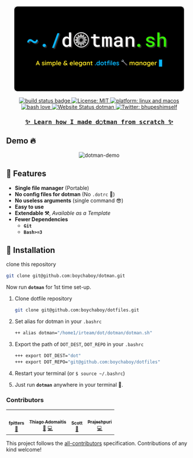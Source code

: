 <p align="center">
   <img src="https://github.com/Bhupesh-V/dotman/blob/master/assets/dotman-logo.png?raw=true" height="230">
</p>

<p align="center">
  <a href="https://github.com/Bhupesh-V/dotman/actions">
    <img alt="build status badge" src="https://github.com/Bhupesh-V/dotman/workflows/build/badge.svg?branch=master">
  </a>
  <a href="https://github.com/Bhupesh-V/dotman/blob/master/LICENSE">
    <img alt="License: MIT" src="https://img.shields.io/github/license/Bhupesh-V/dotman" />
  </a>
  <a href="">
    <img alt="platform: linux and macos" src="https://img.shields.io/badge/platform-GNU/Linux %7C MacOS-blue">
  </a>
  <a href="https://github.com/ellerbrock/open-source-badges">
    <img alt="bash love" src="https://raw.githubusercontent.com/ellerbrock/open-source-badges/master/badges/bash-v1/bash.png">
  </a>
  <a href="https://bhupesh-v.github.io/dotman">
    <img alt="Website Status dotman" src="https://img.shields.io/website?url=https%3A%2F%2Fbhupesh-v.github.io%2Fdotman">
  </a>
  <a href="https://twitter.com/bhupeshimself">
    <img alt="Twitter: bhupeshimself" src="https://img.shields.io/twitter/follow/bhupeshimself.svg?style=social" target="_blank" />
  </a>
</p>


<samp>
  <h3 align="center">
    <a href="https://www.freecodecamp.org/news/build-your-own-dotfiles-manager-from-scratch/">✨ Learn how I made d○tman from scratch ✨</a>
  </h3>
</samp>


## Demo 🔥

<p align="center">
  <img alt="dotman-demo" src="https://user-images.githubusercontent.com/34342551/97109739-ee43fc00-16fa-11eb-8ed2-3a69ad7073b3.gif">
</p>


## 🌠 Features

* **Single file manager** (Portable)
* **No config files for dotman** (No `.dotrc` 🤦)
* **No useless arguments** (single command 😎)
* **Easy to use**
* **Extendable ⚒**, _Available as a Template_
* **Fewer Dependencies**
  - **`Git`**
  - **`Bash>=3`**

## 💠 Installation

clone this repository
```bash
git clone git@github.com:boychaboy/dotman.git
```

Now run **`dotman`** for 1st time set-up.

1. Clone dotfile repository
   ```bash
   git clone git@github.com:boychaboy/dotfiles.git
   ```
2. Set alias for dotman in your `.bashrc`
   ```bash
   ++ alias dotman="/home1/irteam/dot/dotman/dotman.sh"
   ```
3. Export the path of `DOT_DEST`, `DOT_REPO` in your `.bashrc`
   ```bash
   +++ export DOT_DEST="dot"
   +++ export DOT_REPO="git@github.com:boychaboy/dotfiles"
   ```
4. Restart your terminal (or `$ source ~/.bashrc`)

5. Just run **`dotman`** anywhere in your terminal 🖖.


### Contributors
<!-- ALL-CONTRIBUTORS-LIST:START - Do not remove or modify this section -->
<!-- prettier-ignore-start -->
<!-- markdownlint-disable -->
<table>
  <tr>
    <td align="center"><a href="https://github.com/fpitters"><img src="https://avatars2.githubusercontent.com/u/1129222?v=4" width="100px;" alt=""/><br /><sub><b>fpitters</b></sub></a><br /><a href="https://github.com/Bhupesh-V/dotman/issues?q=author%3Afpitters" title="Bug reports">🐛</a></td>
    <td align="center"><a href="https://github.com/tadomaitis"><img src="https://avatars3.githubusercontent.com/u/20560225?v=4" width="100px;" alt=""/><br /><sub><b>Thiago Adomaitis</b></sub></a><br /><a href="https://github.com/Bhupesh-V/dotman/issues?q=author%3Atadomaitis" title="Bug reports">🐛</a> <a href="https://github.com/Bhupesh-V/dotman/commits?author=tadomaitis" title="Code">💻</a></td>
    <td align="center"><a href="http://scott.menzer.org"><img src="https://avatars1.githubusercontent.com/u/624392?v=4" width="100px;" alt=""/><br /><sub><b>Scott</b></sub></a><br /><a href="https://github.com/Bhupesh-V/dotman/issues?q=author%3Asmenzer" title="Bug reports">🐛</a></td>
    <td align="center"><a href="https://prajeshpuri.tech/"><img src="https://avatars3.githubusercontent.com/u/34602781?v=4" width="100px;" alt=""/><br /><sub><b>Prajeshpuri</b></sub></a><br /><a href="https://github.com/Bhupesh-V/dotman/commits?author=Prajeshpuri" title="Code">💻</a></td>
  </tr>
</table>

<!-- markdownlint-enable -->
<!-- prettier-ignore-end -->
<!-- ALL-CONTRIBUTORS-LIST:END -->

This project follows the [all-contributors](https://github.com/all-contributors/all-contributors) specification. Contributions of any kind welcome!
